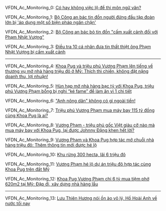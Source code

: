 VFDN_Ac_Monitoring_0: [Có hay không việc lộ đề thi môn ngữ văn?](https://tin24club.org/co-hay-khong-viec-lo-de-thi-mon-ngu-van.html)

VFDN_Ac_Monitoring_1: [Bộ Công an bác tin đồn người đứng đầu tập đoàn lớn bị 'áp dụng một số biện pháp ngăn chặn'](https://tuoitre.vn/bo-cong-an-bac-tin-don-nguoi-dung-dau-tap-doan-lon-bi-ap-dung-mot-so-bien-phap-ngan-chan-20220711090052868.htm)

VFDN_Ac_Monitoring_2: [Bộ Công an bác bỏ tin đồn "cấm xuất cảnh đối với Phạm Nhật Vượng"](https://www.rfa.org/vietnamese/news/vietnamnews/vietnam-mps-refused-the-travel-ban-s-chairman-of-vingroup-pham-nhat-vuong-07112022002252.html)

VFDN_Ac_Monitoring_3: [Điều tra 10 cá nhân đưa tin thất thiệt ông Phạm Nhật Vượng bị cấm xuất cảnh](https://thanhnien.vn/dieu-tra-10-ca-nhan-dua-tin-that-thiet-ong-pham-nhat-vuong-bi-cam-xuat-canh-post1477103.html)

----------------------

VFDN_Ac_Monitoring_4: [Khoa Pug và triệu phú Vương Phạm lên tiếng về thương vụ mở nhà hàng triệu đô ở Mỹ: Thích thì chiến, không đặt nặng doanh thu, lợi nhuận!](https://vietgiaitri.com/khoa-pug-va-trieu-phu-vuong-pham-len-tieng-ve-thuong-vu-mo-nha-hang-trieu-do-o-my-thich-thi-chien-khong-dat-nang-doanh-thu-loi-nhuan-20211117i6159161/)

VFDN_Ac_Monitoring_5: [Hùn hạp mở nhà hàng bạc tỷ với Khoa Pug, triệu phú Vương Phạm bỗng bị nghi “ké fame” để làm ăn vì 1 chi tiết](https://kenh14.vn/hun-hap-mo-nha-hang-bac-ty-voi-khoa-pug-trieu-phu-vuong-pham-bong-bi-nghi-ke-fame-de-lam-an-vi-1-chi-tiet-20211124193057705.chn)

VFDN_Ac_Monitoring_6: ["Anh nông dân" không có gì ngoài tiền!](https://game8.vn/giai-tri/vua-mua-may-bay-115-ty-anh-nong-dan-vuong-pham-lai-khoe-tau-manh-dat-217-ty-122893)

VFDN_Ac_Monitoring_7: [Triệu phú Vương Phạm mua máy bay 115 tỷ đồng cùng Khoa Pug là ai?](https://soha.vn/trieu-phu-vuong-pham-mua-may-bay-115-ty-dong-cung-khoa-pug-la-ai-20211106112018321.htm)

VFDN_Ac_Monitoring_8: [Vương Phạm - triệu phú gốc Việt giàu cỡ nào mà mua máy bay với Khoa Pug, lại được Johnny Đặng khen hết lời?](https://kenh14.vn/vuong-pham-trieu-phu-goc-viet-giau-co-nao-ma-mua-may-bay-voi-khoa-pug-lai-duoc-johnny-dang-khen-het-loi-20211112151558256.chn)

VFDN_Ac_Monitoring_9: [Vương Phạm và Khoa Pug hợp tác mở chuỗi nhà hàng triệu đô: Thêm thông tin mới được hé lộ](https://viez.vn/vuong-pham-va-khoa-pug-hop-tac-mo-chuoi-nha-hang-trieu-do-them-thong-tin-moi-duoc-he-lo-urr57xOGZDSp.html)

VFDN_Ac_Monitoring_10: [Khu rừng 300 hecta, lãi 6 triệu đô](https://soha.vn/thuy-nga-soc-truoc-co-ngoi-cua-vuong-pham-o-my-so-huu-ca-khu-rung-300-hecta-o-to-di-duoc-tren-nuoc-20210911142843939.htm)

VFDN_Ac_Monitoring_11: [Vương Phạm hé lộ dự án triệu đô hợp tác cùng Khoa Pug trên đất Mỹ](https://soha.vn/vuong-pham-he-lo-du-an-trieu-do-hop-tac-cung-khoa-pug-tren-dat-my-20211112151412038.htm)

VFDN_Ac_Monitoring_12: [Khoa Pug Vương Phạm chi 6 tỷ mua tiệm phở 620m2 tại Mỹ: Đập đi, xây dựng nhà hàng lẩu](https://vietgiaitri.com/khoa-pug-vuong-pham-chi-6-ty-mua-tiem-pho-620m2-tai-my-dap-di-xay-dung-nha-hang-lau-rty1-20211124i6172370/)

----------------------

VFDN_Ac_Monitoring_13: [Lưu Thiên Hương nói ồn ào vô lý, Hồ Hoài Anh về nước tối nay](https://2sao.vn/luu-thien-huong-noi-on-ao-vo-ly-ho-hoai-anh-ve-nuoc-toi-nay-n-311785.html)
